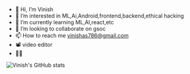 - 👋 Hi, I’m Vinish
- 👀 I’m interested in ML,Ai,Android,frontend,backend,ethical hacking
- 🌱 I’m currently learning ML,AI,react,etc
- 💞️ I’m looking to collaborate on gsoc
- 📫 How to reach me vinishas786@gmail.com
- 📽 video editor
- 👨‍🎓


![Vinish's GitHub stats](https://github-readme-stats.vercel.app/api?username=vinishhub&show_icons=true&theme=dark)
<!---
vinishhub/vinishhub is a ✨ special ✨ repository because its `README.md` (this file) appears on your GitHub profile.
You can click the Preview link to take a look at your changes.
--->
